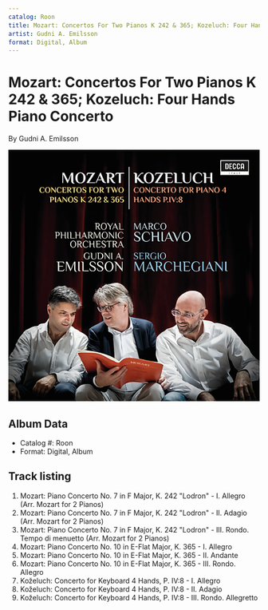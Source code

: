 ```yaml
---
catalog: Roon
title: Mozart: Concertos For Two Pianos K 242 & 365; Kozeluch: Four Hands Piano Concerto
artist: Gudni A. Emilsson
format: Digital, Album
---
```


# Mozart: Concertos For Two Pianos K 242 & 365; Kozeluch: Four Hands Piano Concerto

By Gudni A. Emilsson

![](../../assets/albumcovers/Gudni_A_Emilsson-Mozart-_Concertos_For_Two_Pianos_K_242_and_365;_Kozeluch-_Four_Hands_Piano_Concerto.png)

## Album Data

- Catalog #: Roon
- Format: Digital, Album


## Track listing


1. Mozart: Piano Concerto No. 7 in F Major, K. 242 "Lodron" - I. Allegro (Arr. Mozart for 2 Pianos)
2. Mozart: Piano Concerto No. 7 in F Major, K. 242 "Lodron" - II. Adagio (Arr. Mozart for 2 Pianos)
3. Mozart: Piano Concerto No. 7 in F Major, K. 242 "Lodron" - III. Rondo. Tempo di menuetto (Arr. Mozart for 2 Pianos)
4. Mozart: Piano Concerto No. 10 in E-Flat Major, K. 365 - I. Allegro
5. Mozart: Piano Concerto No. 10 in E-Flat Major, K. 365 - II. Andante
6. Mozart: Piano Concerto No. 10 in E-Flat Major, K. 365 - III. Rondo. Allegro
7. Koželuch: Concerto for Keyboard 4 Hands, P. IV:8 - I. Allegro
8. Koželuch: Concerto for Keyboard 4 Hands, P. IV:8 - II. Adagio
9. Koželuch: Concerto for Keyboard 4 Hands, P. IV:8 - III. Rondo. Allegretto

